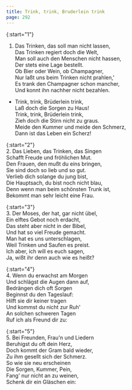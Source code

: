 ```yaml
---
title: Trink, trink, Bruderlein trink
page: 292
---  
```



{:start="1"}  
1. Das Trinken, das soll man nicht lassen,  
Das Trinken regiert doch die Welt,  
Man soll auch den Menschen nicht hassen,  
Der stets eine Lage bestellt.  
Ob Bier oder Wein, ob Champagner,  
Nur laßt uns beim Trinken nicht prahlen,'  
Es trank den Champagner schon mancher,  
Und konnt ihn nachher nicht bezahlen.  


- Trink, trink, Brüderlein trink,  
Laß doch die Sorgen zu Haus!  
Trink, trink, Brüderlein trink,  
Zieh doch die Stirn nicht zu graus.  
Meide den Kummer und meide den Schmerz,  
Dann ist das Leben ein Scherz!  


{:start="2"}  
2. Das Lieben, das Trinken, das Singen  
Schafft Freude und fröhlichen Mut.  
Den Frauen, den mußt du eins bringen,  
Sie sind doch so lieb und so gut.  
Verlieb dich solange du jung bist,  
Die Hauptsach, du bist noch nicht blau,  
Denn wenn man beim schönsten Trunk ist,  
Bekommt man sehr leicht eine Frau.  


{:start="3"}  
3. Der Moses, der hat, gar nicht übel,  
Ein elftes Gebot noch erdacht,  
Das steht aber nicht in der Bibel,  
Und hat so viel Freude gemacht.  
Man hat es uns unterschlagen,  
Weil Trinken und Saufen es preist.  
Ich aber, ich will es euch sagen,  
Ja, wißt ihr denn auch wie es heißt?  


{:start="4"}  
4. Wenn du erwachst am Morgen  
Und schlägst die Augen dann auf,  
Bedrängen dich oft Sorgen  
Beginnst du den Tageslauf:  
Hilft sie dir keiner tragen  
Und kommst du nicht zur Ruh'  
An solchen schweren Tagen  
Ruf ich als Freund dir zu:  


{:start="5"}  
5. Bei Freunden, Frau'n und Liedern  
Beruhigst du oft dein Herz,  
Doch kommt der Gram bald wieder,  
Zu ihm gesellt sich der Schmerz.  
So wie sie neu erscheinen  
Die Sorgen, Kummer, Pein,  
Fang' nur nicht an zu weinen,  
Schenk dir ein Gläschen ein:  